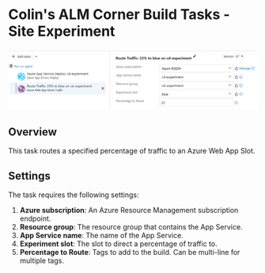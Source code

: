 # Colin's ALM Corner Build Tasks - Site Experiment

![Tag Build/Release Task](../../images/ss_routeTraffic.png)

## Overview
This task routes a specified percentage of traffic to an Azure Web App Slot.

## Settings
The task requires the following settings:

1. **Azure subscription**: An Azure Resource Management subscription endpoint.
1. **Resource group**: The resource group that contains the App Service.
1. **App Service name**: The name of the App Service.
1. **Experiment slot**: The slot to direct a percentage of traffic to.
1. **Percentage to Route**: Tags to add to the build. Can be multi-line for multiple tags.
